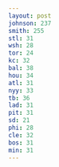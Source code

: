 ```yaml
---
layout: post
johnson: 237
smith: 255
stl: 31
wsh: 28
tor: 24
kc: 32
bal: 38
hou: 34
atl: 31
nyy: 33
tb: 36
lad: 31
pit: 31
sd: 21
phi: 28
cle: 32
bos: 31
min: 31
---
```

